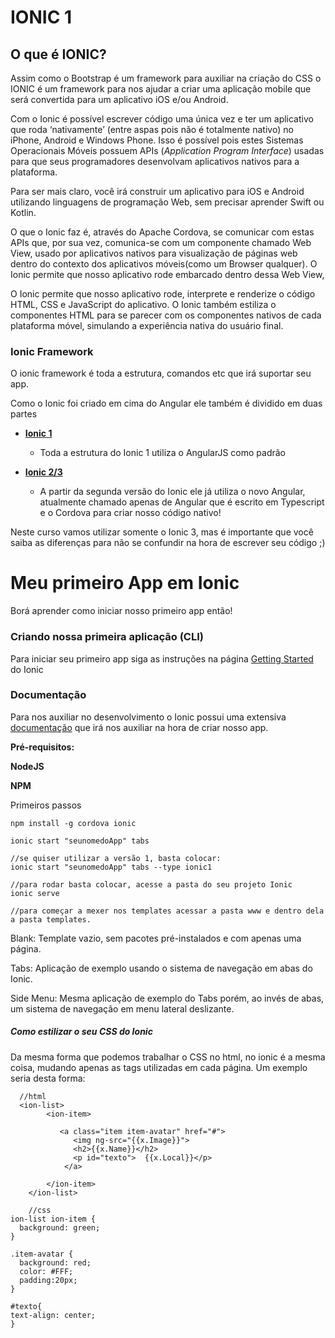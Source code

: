 # IONIC 1

## O que é IONIC?

Assim como o Bootstrap é um framework para auxiliar na criação do CSS o IONIC é um framework para nos ajudar a criar uma aplicação mobile que será convertida para um aplicativo iOS e/ou Android.

Com o Ionic é possível escrever código uma única vez e ter um aplicativo que roda ‘nativamente’ \(entre aspas pois não é totalmente nativo\) no iPhone, Android e Windows Phone. Isso é possível pois estes Sistemas Operacionais Móveis possuem APIs \(_Application Program Interface_\) usadas para que seus programadores desenvolvam aplicativos nativos para a plataforma.

Para ser mais claro, você irá construir um aplicativo para iOS e Android utilizando linguagens de programação Web, sem precisar aprender Swift ou Kotlin.

O que o Ionic faz é, através do Apache Cordova, se comunicar com estas APIs que, por sua vez, comunica-se com um componente chamado Web View, usado por aplicativos nativos para visualização de páginas web dentro do contexto dos aplicativos móveis\(como um Browser qualquer\). O Ionic permite que nosso aplicativo rode embarcado dentro dessa Web View,

O Ionic permite que nosso aplicativo rode, interprete e renderize o código HTML, CSS e JavaScript do aplicativo. O Ionic também estiliza o componentes HTML para se parecer com os componentes nativos de cada plataforma móvel, simulando a experiência nativa do usuário final.

### Ionic Framework

O ionic framework é toda a estrutura, comandos etc que irá suportar seu app.

Como o Ionic foi criado em cima do Angular ele também é dividido em duas partes

* [**Ionic 1**](https://ionicframework.com/docs/v1/)

  * Toda a estrutura do Ionic 1 utiliza o AngularJS como padrão

* [**Ionic 2/3**](https://ionicframework.com/framework)

  * A partir da segunda versão do Ionic ele já utiliza o novo Angular, atualmente chamado apenas de Angular que é escrito em Typescript e o Cordova para criar nosso código nativo!

Neste curso vamos utilizar somente o Ionic 3, mas é importante que você saiba as diferenças para não se confundir na hora de escrever seu código ;\)

# Meu primeiro App em Ionic

Borá aprender como iniciar nosso primeiro app então!

### Criando nossa primeira aplicação \(CLI\)

Para iniciar seu primeiro app siga as instruções na página [Getting Started](https://ionicframework.com/getting-started/) do Ionic

### Documentação

Para nos auxiliar no desenvolvimento o Ionic possui uma extensiva [documentação](https://ionicframework.com/docs/) que irá nos auxiliar na hora de criar nosso app.

**Pré-requisitos:**

**NodeJS**

**NPM**

Primeiros passos

```
npm install -g cordova ionic

ionic start "seunomedoApp" tabs

//se quiser utilizar a versão 1, basta colocar:
ionic start "seunomedoApp" tabs --type ionic1

//para rodar basta colocar, acesse a pasta do seu projeto Ionic
ionic serve

//para começar a mexer nos templates acessar a pasta www e dentro dela a pasta templates.
```

Blank: Template vazio, sem pacotes pré-instalados e com apenas uma página.

Tabs: Aplicação de exemplo usando o sistema de navegação em abas do Ionic.

Side Menu: Mesma aplicação de exemplo do Tabs porém, ao invés de abas, um sistema de navegação em menu lateral deslizante.

##### Como estilizar o seu CSS do Ionic

Da mesma forma que podemos trabalhar o CSS no html, no ionic é a mesma coisa, mudando apenas as tags utilizadas em cada página. Um exemplo seria desta forma:

```
  //html
  <ion-list>  
        <ion-item>

           <a class="item item-avatar" href="#">
              <img ng-src="{{x.Image}}">
              <h2>{{x.Name}}</h2>
              <p id="texto">  {{x.Local}}</p>
            </a>

        </ion-item>
    </ion-list> 

    //css
ion-list ion-item {
  background: green;
}

.item-avatar {
  background: red;
  color: #FFF;
  padding:20px;
}

#texto{
text-align: center;
}
```



